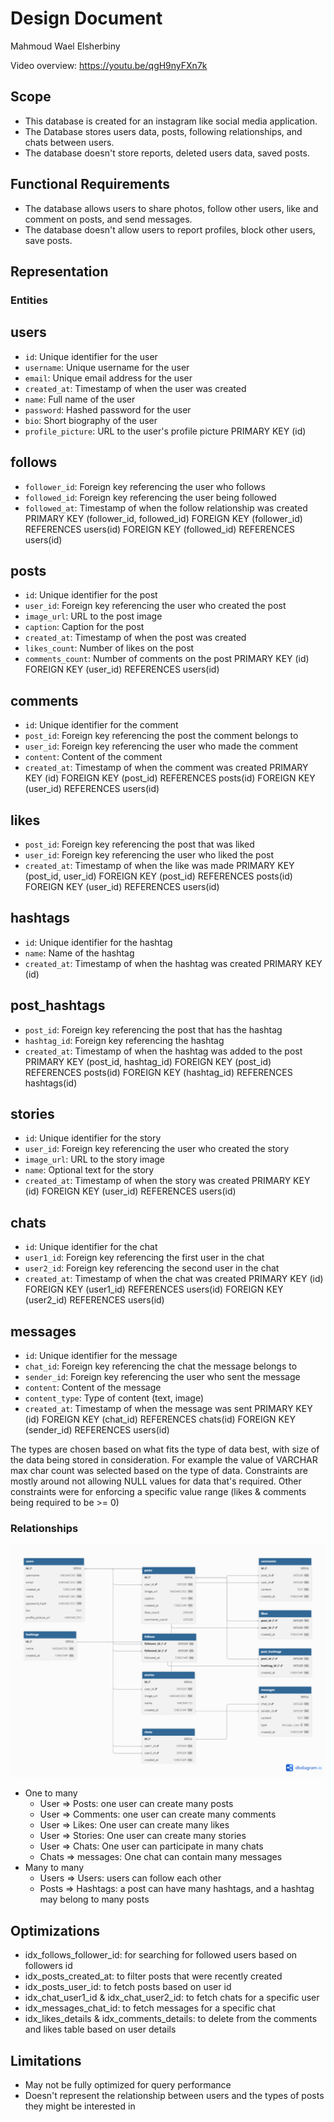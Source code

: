 # Design Document

Mahmoud Wael Elsherbiny

Video overview: [<https://youtu.be/qgH9nyFXn7k>]()

## Scope

- This database is created for an instagram like social media application.
- The Database stores users data, posts, following relationships, and chats between users.
- The database doesn't store reports, deleted users data, saved posts.

## Functional Requirements

- The database allows users to share photos, follow other users, like and comment on posts, and send messages.
- The database doesn't allow users to report profiles, block other users, save posts.

## Representation

### Entities

## users

- `id`: Unique identifier for the user
- `username`: Unique username for the user
- `email`: Unique email address for the user
- `created_at`: Timestamp of when the user was created
- `name`: Full name of the user
- `password`: Hashed password for the user
- `bio`: Short biography of the user
- `profile_picture`: URL to the user's profile picture
  PRIMARY KEY (id)

## follows

- `follower_id`: Foreign key referencing the user who follows
- `followed_id`: Foreign key referencing the user being followed
- `followed_at`: Timestamp of when the follow relationship was created
  PRIMARY KEY (follower_id, followed_id)
  FOREIGN KEY (follower_id) REFERENCES users(id)
  FOREIGN KEY (followed_id) REFERENCES users(id)

## posts

- `id`: Unique identifier for the post
- `user_id`: Foreign key referencing the user who created the post
- `image_url`: URL to the post image
- `caption`: Caption for the post
- `created_at`: Timestamp of when the post was created
- `likes_count`: Number of likes on the post
- `comments_count`: Number of comments on the post
  PRIMARY KEY (id)
  FOREIGN KEY (user_id) REFERENCES users(id)

## comments

- `id`: Unique identifier for the comment
- `post_id`: Foreign key referencing the post the comment belongs to
- `user_id`: Foreign key referencing the user who made the comment
- `content`: Content of the comment
- `created_at`: Timestamp of when the comment was created
  PRIMARY KEY (id)
  FOREIGN KEY (post_id) REFERENCES posts(id)
  FOREIGN KEY (user_id) REFERENCES users(id)

## likes

- `post_id`: Foreign key referencing the post that was liked
- `user_id`: Foreign key referencing the user who liked the post
- `created_at`: Timestamp of when the like was made
  PRIMARY KEY (post_id, user_id)
  FOREIGN KEY (post_id) REFERENCES posts(id)
  FOREIGN KEY (user_id) REFERENCES users(id)

## hashtags

- `id`: Unique identifier for the hashtag
- `name`: Name of the hashtag
- `created_at`: Timestamp of when the hashtag was created
  PRIMARY KEY (id)

## post_hashtags

- `post_id`: Foreign key referencing the post that has the hashtag
- `hashtag_id`: Foreign key referencing the hashtag
- `created_at`: Timestamp of when the hashtag was added to the post
  PRIMARY KEY (post_id, hashtag_id)
  FOREIGN KEY (post_id) REFERENCES posts(id)
  FOREIGN KEY (hashtag_id) REFERENCES hashtags(id)

## stories

- `id`: Unique identifier for the story
- `user_id`: Foreign key referencing the user who created the story
- `image_url`: URL to the story image
- `name`: Optional text for the story
- `created_at`: Timestamp of when the story was created
  PRIMARY KEY (id)
  FOREIGN KEY (user_id) REFERENCES users(id)

## chats

- `id`: Unique identifier for the chat
- `user1_id`: Foreign key referencing the first user in the chat
- `user2_id`: Foreign key referencing the second user in the chat
- `created_at`: Timestamp of when the chat was created
  PRIMARY KEY (id)
  FOREIGN KEY (user1_id) REFERENCES users(id)
  FOREIGN KEY (user2_id) REFERENCES users(id)

## messages

- `id`: Unique identifier for the message
- `chat_id`: Foreign key referencing the chat the message belongs to
- `sender_id`: Foreign key referencing the user who sent the message
- `content`: Content of the message
- `content_type`: Type of content (text, image)
- `created_at`: Timestamp of when the message was sent
  PRIMARY KEY (id)
  FOREIGN KEY (chat_id) REFERENCES chats(id)
  FOREIGN KEY (sender_id) REFERENCES users(id)

The types are chosen based on what fits the type of data best, with size of the data being stored in consideration.
For example the value of VARCHAR max char count was selected based on the type of data.
Constraints are mostly around not allowing NULL values for data that's required. Other constraints were
for enforcing a specific value range (likes & comments being required to be >= 0)

### Relationships

![diagram](./diagram.png)

- One to many
  - User => Posts: one user can create many posts
  - User => Comments: one user can create many comments
  - User => Likes: One user can create many likes
  - User => Stories: One user can create many stories
  - User => Chats: One user can participate in many chats
  - Chats => messages: One chat can contain many messages
- Many to many
  - Users => Users: users can follow each other
  - Posts => Hashtags: a post can have many hashtags, and a hashtag may belong to many posts

## Optimizations

- idx_follows_follower_id: for searching for followed users based on followers id
- idx_posts_created_at: to filter posts that were recently created
- idx_posts_user_id: to fetch posts based on user id
- idx_chat_user1_id & idx_chat_user2_id: to fetch chats for a specific user
- idx_messages_chat_id: to fetch messages for a specific chat
- idx_likes_details & idx_comments_details: to delete from the comments and likes table based on user details

## Limitations

- May not be fully optimized for query performance
- Doesn't represent the relationship between users and the types of posts they might be interested in

